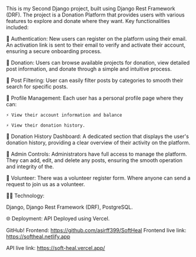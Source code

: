 This is my Second Django project, built using Django Rest Framework (DRF). The project is a Donation Platform that provides users with various features to explore and donate where they want. Key functionalities included: 

💫 Authentication: New users can register on the platform using their email. An activation link is sent to their email to verify and activate their account, ensuring a secure onboarding process.

💫 Donation: Users can browse available projects for donation, view detailed post information, and donate through a simple and intuitive process.

💫 Post Filtering: User can easily filter posts by categories to smooth their search for specific posts.

💫 Profile Management: Each user has a personal profile page where they can:

    ⚡ View their account information and balance 
    
    ⚡ View their donation history.


💫 Donation History Dashboard: A dedicated section that displays the user's donation history, providing a clear overview of their activity on the platform.

💫 Admin Controls: Administrators have full access to manage the platform. They can add, edit, and delete any posts, ensuring the smooth operation and integrity of the.

💫 Volunteer: There was a volunteer register form. Where anyone can send a request to join us as a volunteer.
 

🧑‍💻 Technology: 

Django, Django Rest Framework (DRF), PostgreSQL.

🌐 Deployment: API Deployed using Vercel.

GitHub!
Frontend: https://github.com/asirff399/SoftHeal
Frontend live link: https://softheal.netlify.app

API live link: https://soft-heal.vercel.app/
